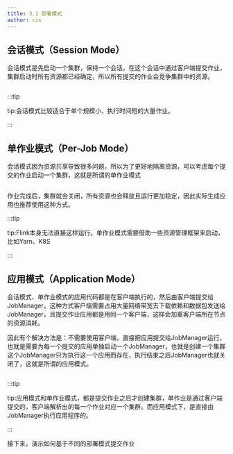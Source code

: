 ```yaml
---
title: 3.1 部署模式
author: czs
---
```


## 会话模式（Session Mode）

会话模式是先启动一个集群，保持一个会话。在这个会话中通过客户端提交作业，集群启动时所有资源都已经确定，所以所有提交的作业会竞争集群中的资源。

<img :src="$withBase('/2.png')">

:::tip

tip:会话模式比较适合于单个规模小、执行时间短的大量作业。

:::

## 单作业模式（Per-Job Mode）

会话模式因为资源共享导致很多问题，所以为了更好地隔离资源，可以考虑每个提交的作业启动一个集群，这就是所谓的单作业模式

<img :src="$withBase('/3.png')">

作业完成后，集群就会关闭，所有资源也会释放且运行更加稳定，因此实际生成应用也推荐使用这种方式。

:::tip

tip:Flink本身无法直接这样运行，单作业模式需要借助一些资源管理框架来启动，比如Yarn、K8S

:::

## 应用模式（Application Mode）

会话模式、单作业模式的应用代码都是在客户端执行的，然后由客户端提交给JobManager，这种方式客户端需要占用大量网络带宽去下载依赖和数据包发送给JobManager，且提交作业应用都是用同一个客户端，这样会加重客户端所在节点的资源消耗。

因此有个解决方法是：不需要使用客户端，直接把应用提交给JobManager运行，也就是需要为每一个提交的应用单独启动一个JobManager，也就是创建一个集群这个JobManager只为执行这一个应用而存在，执行结束之后JobManager也就关闭了，这就是所谓的应用模式。

<img :src="$withBase('/4.png')">

:::tip

tip:应用模式和单作业模式，都是提交作业之后才创建集群，单作业是通过客户端提交的，客户端解析出的每一个作业对应一个集群。而应用模式下，是直接由JobManager执行应用程序的。

:::



接下来，演示如何基于不同的部署模式提交作业



